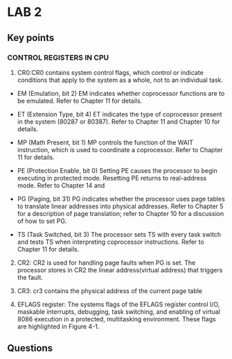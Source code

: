 # LAB 2

## Key points

### CONTROL REGISTERS IN CPU

1. CR0:CR0 contains system control flags, which control or indicate conditions that apply to the system as a whole, not to an individual task.

  + EM (Emulation, bit 2)
    EM indicates whether coprocessor functions are to be emulated. Refer to
    Chapter 11 for details.
  + ET (Extension Type, bit 4)
     ET indicates the type of coprocessor present in the system (80287 or
    80387). Refer to Chapter 11 and Chapter 10 for details.
  + MP (Math Present, bit 1)
    MP controls the function of the WAIT instruction, which is used to
    coordinate a coprocessor. Refer to Chapter 11 for details.
  + PE (Protection Enable, bit 0)
    Setting PE causes the processor to begin executing in protected mode.
    Resetting PE returns to real-address mode. Refer to Chapter 14 and

  + PG (Paging, bit 31)
     PG indicates whether the processor uses page tables to translate linear
    addresses into physical addresses. Refer to Chapter 5 for a description
     of page translation; refer to Chapter 10 for a discussion of how to set
    PG.
  + TS (Task Switched, bit 3)
   The processor sets TS with every task switch and tests TS when
   interpreting coprocessor instructions. Refer to Chapter 11 for details.


2. CR2: CR2 is used for handling page faults when PG is set. The processor stores in CR2 the linear address(virtual address) that triggers the fault. 

3. CR3: cr3 contains the physical address of the current page table

4. EFLAGS register: The systems flags of the EFLAGS register control I/O, maskable interrupts, debugging, task switching, and enabling of virtual 8086 execution in a protected, multitasking environment. These flags are highlighted in Figure 4-1.

## Questions


  